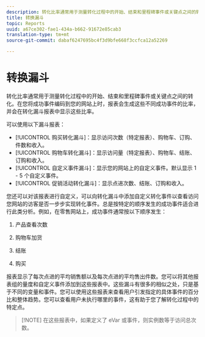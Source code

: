 ```yaml
---
description: 转化比率通常用于测量转化过程中的开始、结束和里程碑事件或关键点之间的转化。在您将成功事件编码到您的网站上时，报表会生成这些不同成功事件的比率，并会在转化漏斗报表中显示这些比率。
title: 转换漏斗
topic: Reports
uuid: a67ce302-fae1-434a-b662-91672e85cab3
translation-type: tm+mt
source-git-commit: dabaf6247695bc4f3d9bfe668f3ccfca12a52269

---
```



# 转换漏斗

转化比率通常用于测量转化过程中的开始、结束和里程碑事件或关键点之间的转化。在您将成功事件编码到您的网站上时，报表会生成这些不同成功事件的比率，并会在转化漏斗报表中显示这些比率。

可以使用以下漏斗报表：

* [!UICONTROL 购买转化漏斗]：显示访问次数（特定报表）、购物车、订购、件数和收入。
* [!UICONTROL 购物车转化漏斗]：显示访问量（特定报表）、购物车、结账、订购和收入。
* [!UICONTROL 自定义事件漏斗]：显示您的网站上的自定义事件。默认显示 1 - 5 个自定义事件。
* [!UICONTROL 促销活动转化漏斗]：显示点进次数、结账、订购和收入。

您还可以对该报表进行自定义，可以向转化漏斗中添加自定义转化事件以查看访问您网站的访客是否一步步实现转化事件。总是按特定的顺序发生的成功事件适合进行此类分析。例如，在零售网站上，成功事件通常按以下顺序发生：

1. 产品查看次数

2. 购物车加货

3. 结账

4. 购买

报表显示了每次点进的平均销售额以及每次点进的平均售出件数。您可以将其他报表组的量度和自定义事件添加到这些报表中。这些漏斗有很多的相似之处，只是基于不同的变量和事件。您可以使用这些报表来查看用户引发指定的具体事件的百分比和整体趋势。您可以查看用户未执行哪里的事件，这有助于您了解转化过程中的特定点。

>[!NOTE] 在这些报表中，如果定义了 eVar 或事件，则实例数等于访问总次数。

